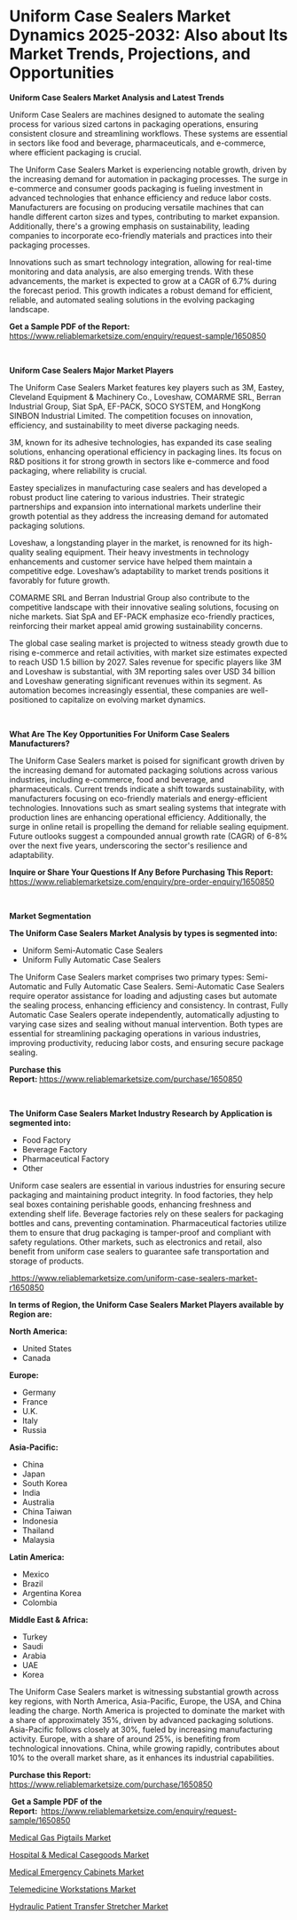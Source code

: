 <p><h1>Uniform Case Sealers Market Dynamics 2025-2032: Also about Its Market Trends, Projections, and Opportunities</h1></p><p><strong>Uniform Case Sealers Market Analysis and Latest Trends</strong></p>
<p><p>Uniform Case Sealers are machines designed to automate the sealing process for various sized cartons in packaging operations, ensuring consistent closure and streamlining workflows. These systems are essential in sectors like food and beverage, pharmaceuticals, and e-commerce, where efficient packaging is crucial. </p><p>The Uniform Case Sealers Market is experiencing notable growth, driven by the increasing demand for automation in packaging processes. The surge in e-commerce and consumer goods packaging is fueling investment in advanced technologies that enhance efficiency and reduce labor costs. Manufacturers are focusing on producing versatile machines that can handle different carton sizes and types, contributing to market expansion. Additionally, there's a growing emphasis on sustainability, leading companies to incorporate eco-friendly materials and practices into their packaging processes.</p><p>Innovations such as smart technology integration, allowing for real-time monitoring and data analysis, are also emerging trends. With these advancements, the market is expected to grow at a CAGR of 6.7% during the forecast period. This growth indicates a robust demand for efficient, reliable, and automated sealing solutions in the evolving packaging landscape.</p></p>
<p><strong>Get a Sample PDF of the Report:&nbsp;</strong> <a href="https://www.reliablemarketsize.com/enquiry/request-sample/1650850?utm_campaign=1895&utm_medium=2&utm_source=Github&utm_content=ia&utm_term=23032025&utm_id=uniform-case-sealers">https://www.reliablemarketsize.com/enquiry/request-sample/1650850</a></p>
<p>&nbsp;</p>
<p><strong>Uniform Case Sealers Major Market Players</strong></p>
<p><p>The Uniform Case Sealers Market features key players such as 3M, Eastey, Cleveland Equipment & Machinery Co., Loveshaw, COMARME SRL, Berran Industrial Group, Siat SpA, EF-PACK, SOCO SYSTEM, and HongKong SINBON Industrial Limited. The competition focuses on innovation, efficiency, and sustainability to meet diverse packaging needs.</p><p>3M, known for its adhesive technologies, has expanded its case sealing solutions, enhancing operational efficiency in packaging lines. Its focus on R&D positions it for strong growth in sectors like e-commerce and food packaging, where reliability is crucial.</p><p>Eastey specializes in manufacturing case sealers and has developed a robust product line catering to various industries. Their strategic partnerships and expansion into international markets underline their growth potential as they address the increasing demand for automated packaging solutions.</p><p>Loveshaw, a longstanding player in the market, is renowned for its high-quality sealing equipment. Their heavy investments in technology enhancements and customer service have helped them maintain a competitive edge. Loveshaw’s adaptability to market trends positions it favorably for future growth.</p><p>COMARME SRL and Berran Industrial Group also contribute to the competitive landscape with their innovative sealing solutions, focusing on niche markets. Siat SpA and EF-PACK emphasize eco-friendly practices, reinforcing their market appeal amid growing sustainability concerns.</p><p>The global case sealing market is projected to witness steady growth due to rising e-commerce and retail activities, with market size estimates expected to reach USD 1.5 billion by 2027. Sales revenue for specific players like 3M and Loveshaw is substantial, with 3M reporting sales over USD 34 billion and Loveshaw generating significant revenues within its segment. As automation becomes increasingly essential, these companies are well-positioned to capitalize on evolving market dynamics.</p></p>
<p>&nbsp;</p>
<p><strong>What Are The Key Opportunities For Uniform Case Sealers Manufacturers?</strong></p>
<p><p>The Uniform Case Sealers market is poised for significant growth driven by the increasing demand for automated packaging solutions across various industries, including e-commerce, food and beverage, and pharmaceuticals. Current trends indicate a shift towards sustainability, with manufacturers focusing on eco-friendly materials and energy-efficient technologies. Innovations such as smart sealing systems that integrate with production lines are enhancing operational efficiency. Additionally, the surge in online retail is propelling the demand for reliable sealing equipment. Future outlooks suggest a compounded annual growth rate (CAGR) of 6-8% over the next five years, underscoring the sector's resilience and adaptability.</p></p>
<p><strong>Inquire or Share Your Questions If Any Before Purchasing This Report:</strong> <a href="https://www.reliablemarketsize.com/enquiry/pre-order-enquiry/1650850?utm_campaign=1895&utm_medium=2&utm_source=Github&utm_content=ia&utm_term=23032025&utm_id=uniform-case-sealers">https://www.reliablemarketsize.com/enquiry/pre-order-enquiry/1650850</a></p>
<p>&nbsp;</p>
<p><strong>Market Segmentation</strong></p>
<p><strong>The Uniform Case Sealers Market Analysis by types is segmented into:</strong></p>
<p><ul><li>Uniform Semi-Automatic Case Sealers</li><li>Uniform Fully Automatic Case Sealers</li></ul></p>
<p><p>The Uniform Case Sealers market comprises two primary types: Semi-Automatic and Fully Automatic Case Sealers. Semi-Automatic Case Sealers require operator assistance for loading and adjusting cases but automate the sealing process, enhancing efficiency and consistency. In contrast, Fully Automatic Case Sealers operate independently, automatically adjusting to varying case sizes and sealing without manual intervention. Both types are essential for streamlining packaging operations in various industries, improving productivity, reducing labor costs, and ensuring secure package sealing.</p></p>
<p><strong>Purchase this Report:&nbsp;</strong><a href="https://www.reliablemarketsize.com/purchase/1650850?utm_campaign=1895&utm_medium=2&utm_source=Github&utm_content=ia&utm_term=23032025&utm_id=uniform-case-sealers">https://www.reliablemarketsize.com/purchase/1650850</a></p>
<p>&nbsp;</p>
<p><strong>The Uniform Case Sealers Market Industry Research by Application is segmented into:</strong></p>
<p><ul><li>Food Factory</li><li>Beverage Factory</li><li>Pharmaceutical Factory</li><li>Other</li></ul></p>
<p><p>Uniform case sealers are essential in various industries for ensuring secure packaging and maintaining product integrity. In food factories, they help seal boxes containing perishable goods, enhancing freshness and extending shelf life. Beverage factories rely on these sealers for packaging bottles and cans, preventing contamination. Pharmaceutical factories utilize them to ensure that drug packaging is tamper-proof and compliant with safety regulations. Other markets, such as electronics and retail, also benefit from uniform case sealers to guarantee safe transportation and storage of products.</p></p>
<p><a href="https://www.reliablemarketsize.com/uniform-case-sealers-market-r1650850?utm_campaign=1895&utm_medium=2&utm_source=Github&utm_content=ia&utm_term=23032025&utm_id=uniform-case-sealers">&nbsp;https://www.reliablemarketsize.com/uniform-case-sealers-market-r1650850</a></p>
<p><strong>In terms of Region, the Uniform Case Sealers Market Players available by Region are:</strong></p>
<p>
    <p> <strong> North America: </strong>
        <ul>
            <li>United States</li>
            <li>Canada</li>
        </ul>
        </p> 
    <p> <strong> Europe: </strong>
        <ul>
            <li>Germany</li>
            <li>France</li>
            <li>U.K.</li>
            <li>Italy</li>
            <li>Russia</li>
        </ul>
        </p> 
    <p> <strong> Asia-Pacific: </strong>
        <ul>
            <li>China</li>
            <li>Japan</li>
            <li>South Korea</li>
            <li>India</li>
            <li>Australia</li>
            <li>China Taiwan</li>
            <li>Indonesia</li>
            <li>Thailand</li>
            <li>Malaysia</li>
        </ul>
        </p> 
    <p> <strong> Latin America: </strong>
        <ul>
            <li>Mexico</li>
            <li>Brazil</li>
            <li>Argentina Korea</li>
            <li>Colombia</li>
        </ul>
        </p> 
    <p> <strong> Middle East & Africa: </strong>
        <ul>
            <li>Turkey</li>
            <li>Saudi</li>
            <li>Arabia</li>
            <li>UAE</li>
            <li>Korea</li>
        </ul>
    </p>
    </p>
<p><p>The Uniform Case Sealers market is witnessing substantial growth across key regions, with North America, Asia-Pacific, Europe, the USA, and China leading the charge. North America is projected to dominate the market with a share of approximately 35%, driven by advanced packaging solutions. Asia-Pacific follows closely at 30%, fueled by increasing manufacturing activity. Europe, with a share of around 25%, is benefiting from technological innovations. China, while growing rapidly, contributes about 10% to the overall market share, as it enhances its industrial capabilities.</p></p>
<p><strong>Purchase this Report: </strong><a href="https://www.reliablemarketsize.com/purchase/1650850?utm_campaign=1895&utm_medium=2&utm_source=Github&utm_content=ia&utm_term=23032025&utm_id=uniform-case-sealers">https://www.reliablemarketsize.com/purchase/1650850</a></p>
<p>&nbsp;<strong>Get a Sample PDF of the Report:&nbsp;&nbsp;</strong><a href="https://www.reliablemarketsize.com/enquiry/request-sample/1650850?utm_campaign=1895&utm_medium=2&utm_source=Github&utm_content=ia&utm_term=23032025&utm_id=uniform-case-sealers">https://www.reliablemarketsize.com/enquiry/request-sample/1650850</a></p>
<p><strong></strong></p>
<p><p><a href="https://github.com/floengsubb/Market-Research-Report-List-1/blob/main/medical-gas-pigtails-market.md?utm_campaign=1895&utm_medium=2&utm_source=Github&utm_content=ia&utm_term=23032025&utm_id=uniform-case-sealers">Medical Gas Pigtails Market</a></p><p><a href="https://github.com/eleussabra/Market-Research-Report-List-1/blob/main/hospital-medical-casegoods-market.md?utm_campaign=1895&utm_medium=2&utm_source=Github&utm_content=ia&utm_term=23032025&utm_id=uniform-case-sealers">Hospital & Medical Casegoods Market</a></p><p><a href="https://github.com/ildyduedu/Market-Research-Report-List-1/blob/main/medical-emergency-cabinets-market.md?utm_campaign=1895&utm_medium=2&utm_source=Github&utm_content=ia&utm_term=23032025&utm_id=uniform-case-sealers">Medical Emergency Cabinets Market</a></p><p><a href="https://github.com/oduorsarath9/Market-Research-Report-List-1/blob/main/telemedicine-workstations-market.md?utm_campaign=1895&utm_medium=2&utm_source=Github&utm_content=ia&utm_term=23032025&utm_id=uniform-case-sealers">Telemedicine Workstations Market</a></p><p><a href="https://github.com/salkidtodo/Market-Research-Report-List-1/blob/main/hydraulic-patient-transfer-stretcher-market.md?utm_campaign=1895&utm_medium=2&utm_source=Github&utm_content=ia&utm_term=23032025&utm_id=uniform-case-sealers">Hydraulic Patient Transfer Stretcher Market</a></p></p>